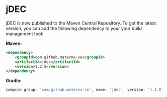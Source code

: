 # jDEC

jDEC is now published to the Maven Central Repository. To get the latest version, you can add the following dependency to your your build management tool:

**Maven:**
```xml
<dependency>
    <groupId>com.github.materna-se</groupId>
    <artifactId>jdec</artifactId>
    <version>1.2.5</version>
</dependency>
```

**Gradle:**
```gradle
compile group: 'com.github.materna-se', name: 'jdec', version: '1.1.0'
```

